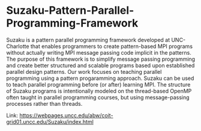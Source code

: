 # Suzaku-Pattern-Parallel-Programming-Framework
Suzaku is a pattern parallel programming framework developed at UNC-Charlotte that enables programmers to create pattern-based MPI programs without actually writing MPI message passing code implicit in the patterns. The purpose of this framework is to simplify message passing programming and create better structured and scalable programs based upon established parallel design patterns. Our work focuses on teaching parallel programming using a pattern progaramming approach. Suzaku can be used to teach parallel programming before (or after) learning MPI. The structure of Suzaku programs is intentionally modeled on the thread-based OpenMP often taught in parallel programming courses, but using message-passing processes rather than threads.

Link: https://webpages.uncc.edu/abw/coit-grid01.uncc.edu/Suzaku/index.html
